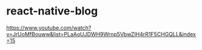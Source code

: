 # react-native-blog

https://www.youtube.com/watch?v=JrUoMfBouww&list=PLaAoUJDWH9Wrnp5VbwZlH4rR1F5CHGQLL&index=15
